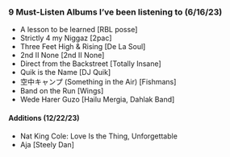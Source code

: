 ### 9 Must-Listen Albums I’ve been listening to (6/16/23)
* A lesson to be learned [RBL posse]
* Strictly 4 my Niggaz [2pac]
* Three Feet High & Rising [De La Soul]
* 2nd II None [2nd II None]
* Direct from the Backstreet [Totally Insane]
* Quik is the Name [DJ Quik]
* 空中キャンプ (Something in the Air) [Fishmans]
* Band on the Run [Wings]
* Wede Harer Guzo [Hailu Mergia, Dahlak Band]

#### Additions (12/22/23)
* Nat King Cole: Love Is the Thing, Unforgettable 
* Aja [Steely Dan]